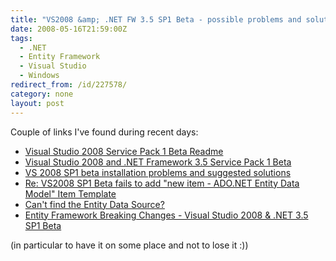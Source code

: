 ```yaml
---
title: "VS2008 &amp; .NET FW 3.5 SP1 Beta - possible problems and solutions/workarounds (mainly focused on Entity Framework, but not only)"
date: 2008-05-16T21:59:00Z
tags:
  - .NET
  - Entity Framework
  - Visual Studio
  - Windows
redirect_from: /id/227578/
category: none
layout: post
---
```

Couple of links I've found during recent days:

* [Visual Studio 2008 Service Pack 1 Beta Readme][1]
* [Visual Studio 2008 and .NET Framework 3.5 Service Pack 1 Beta][2]
* [VS 2008 SP1 beta installation problems and suggested solutions][3]
* [Re: VS2008 SP1 Beta fails to add "new item - ADO.NET Entity Data Model" Item Template][4]
* [Can't find the Entity Data Source?][5]
* [Entity Framework Breaking Changes - Visual Studio 2008 & .NET 3.5 SP1 Beta][6]

(in particular to have it on some place and not to lose it :))

[1]: http://download.microsoft.com/download/8/F/D/8FD2A9F0-C3D4-4B0A-80AF-88D738DCDDF4/VSReadme.htm
[2]: http://weblogs.asp.net/scottgu/archive/2008/05/12/visual-studio-2008-and-net-framework-3-5-service-pack-1-beta.aspx
[3]: http://forums.microsoft.com/MSDN/ShowPost.aspx?PostID=3356057&SiteID=1
[4]: http://forums.microsoft.com/MSDN/ShowPost.aspx?PostID=3347714&SiteID=1
[5]: http://blogs.msdn.com/adonet/archive/2008/05/14/can-t-find-the-entity-data-source.aspx
[6]: http://blogs.msdn.com/adonet/pages/entity-framework-breaking-changes-visual-studio-2008-net-3-5-sp1-beta.aspx